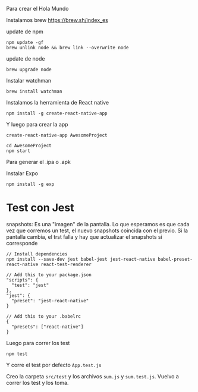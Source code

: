 Para crear el Hola Mundo

Instalamos brew
https://brew.sh/index_es

update de npm
```
npm update -gf
brew unlink node && brew link --overwrite node
```

update de node
```
brew upgrade node
```

Instalar watchman
```
brew install watchman
```

Instalamos la herramienta de React native
```
npm install -g create-react-native-app
```

Y luego para crear la app

```
create-react-native-app AwesomeProject

cd AwesomeProject
npm start
```


Para generar el .ipa o .apk

Instalar Expo
```
npm install -g exp
```


# Test con Jest

snapshots: Es una "imagen" de la pantalla. Lo que esperamos es que cada vez que corremos un test, el nuevo snapshots coincida con el previo. Si la pantalla cambia, el trst falla y hay que actualizar el snapshots si corresponde

```
// Install dependencies
npm install --save-dev jest babel-jest jest-react-native babel-preset-react-native react-test-renderer

// Add this to your package.json
"scripts": {
  "test": "jest"
},
"jest": {
  "preset": "jest-react-native"
}

// Add this to your .babelrc
{
  "presets": ["react-native"]
}
```

Luego para correr los test

```
npm test
```

Y corre el test por defecto ``App.test.js``

Creo la carpeta ``src/test`` y los archivos ``sum.js`` y ``sum.test.js``. Vuelvo a correr los test y los toma.